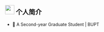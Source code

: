 
<h2 > <img src="https://github.com/TheDudeThatCode/TheDudeThatCode/raw/master/Assets/Developer.gif" style="width: 30px; display: inline-block;" data-target="animated-image.originalImage"> 个人简介</h2>

<ul>
  <li>🏫 A Second-year Graduate Student | BUPT </li>
</ul>
